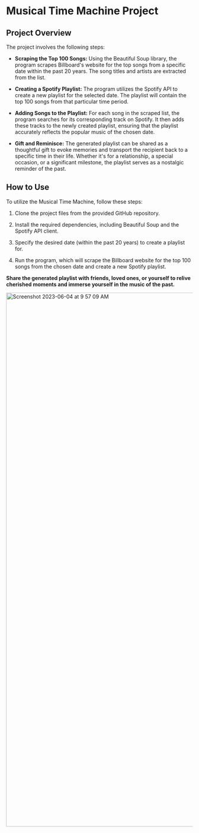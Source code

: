 # Musical Time Machine Project

## Project Overview
The project involves the following steps:
- **Scraping the Top 100 Songs:** Using the Beautiful Soup library, the program scrapes Billboard's website for the top songs from a specific date within the past 20 years. The song titles and artists are extracted from the list.

- **Creating a Spotify Playlist:** The program utilizes the Spotify API to create a new playlist for the selected date. The playlist will contain the top 100 songs from that particular time period.

- **Adding Songs to the Playlist:** For each song in the scraped list, the program searches for its corresponding track on Spotify. It then adds these tracks to the newly created playlist, ensuring that the playlist accurately reflects the popular music of the chosen date.

- **Gift and Reminisce:** The generated playlist can be shared as a thoughtful gift to evoke memories and transport the recipient back to a specific time in their life. Whether it's for a relationship, a special occasion, or a significant milestone, the playlist serves as a nostalgic reminder of the past.

## How to Use
To utilize the Musical Time Machine, follow these steps:

1) Clone the project files from the provided GitHub repository.

2) Install the required dependencies, including Beautiful Soup and the Spotify API client.

3) Specify the desired date (within the past 20 years) to create a playlist for.

4) Run the program, which will scrape the Billboard website for the top 100 songs from the chosen date and create a new Spotify playlist.

**Share the generated playlist with friends, loved ones, or yourself to relive cherished moments and immerse yourself in the music of the past.**

<img width="1440" alt="Screenshot 2023-06-04 at 9 57 09 AM" src="https://github.com/Hit07/Spotify-Webscraping/assets/106476598/45503325-447c-4a50-aced-b946fcf56dd0">





